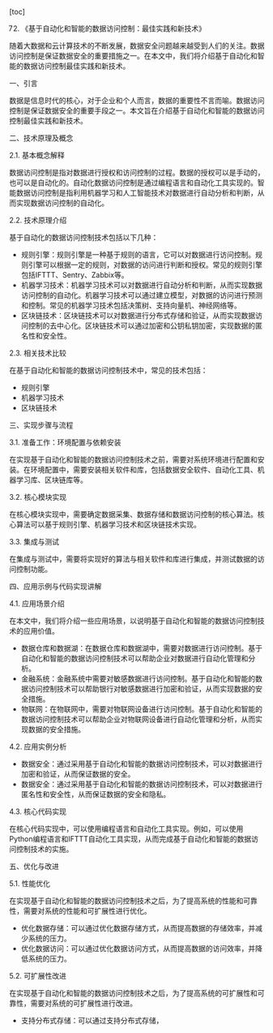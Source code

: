 
[toc]                    
                
                
72. 《基于自动化和智能的数据访问控制：最佳实践和新技术》

随着大数据和云计算技术的不断发展，数据安全问题越来越受到人们的关注。数据访问控制是保证数据安全的重要措施之一。在本文中，我们将介绍基于自动化和智能的数据访问控制最佳实践和新技术。

一、引言

数据是信息时代的核心，对于企业和个人而言，数据的重要性不言而喻。数据访问控制是保证数据安全的重要手段之一。本文旨在介绍基于自动化和智能的数据访问控制最佳实践和新技术。

二、技术原理及概念

2.1. 基本概念解释

数据访问控制是指对数据进行授权和访问控制的过程。数据的授权可以是手动的，也可以是自动化的。自动化数据访问控制是通过编程语言和自动化工具实现的。智能数据访问控制是指利用机器学习和人工智能技术对数据进行自动分析和判断，从而实现数据访问控制的自动化。

2.2. 技术原理介绍

基于自动化的数据访问控制技术包括以下几种：

- 规则引擎：规则引擎是一种基于规则的语言，它可以对数据进行访问控制。规则引擎可以根据一定的规则，对数据的访问进行判断和授权。常见的规则引擎包括IFTTT、Sentry、Zabbix等。
- 机器学习技术：机器学习技术可以对数据进行自动分析和判断，从而实现数据访问控制的自动化。机器学习技术可以通过建立模型，对数据的访问进行预测和控制。常见的机器学习技术包括决策树、支持向量机、神经网络等。
- 区块链技术：区块链技术可以对数据进行分布式存储和验证，从而实现数据访问控制的去中心化。区块链技术可以通过加密和公钥私钥加密，实现数据的匿名性和安全性。

2.3. 相关技术比较

在基于自动化和智能的数据访问控制技术中，常见的技术包括：

- 规则引擎
- 机器学习技术
- 区块链技术

三、实现步骤与流程

3.1. 准备工作：环境配置与依赖安装

在实现基于自动化和智能的数据访问控制技术之前，需要对系统环境进行配置和安装。在环境配置中，需要安装相关软件和库，包括数据安全软件、自动化工具、机器学习库、区块链库等。

3.2. 核心模块实现

在核心模块实现中，需要确定数据采集、数据存储和数据访问控制的核心算法。核心算法可以基于规则引擎、机器学习技术和区块链技术实现。

3.3. 集成与测试

在集成与测试中，需要将实现好的算法与相关软件和库进行集成，并测试数据的访问控制功能。

四、应用示例与代码实现讲解

4.1. 应用场景介绍

在本文中，我们将介绍一些应用场景，以说明基于自动化和智能的数据访问控制技术的应用价值。

- 数据仓库和数据湖：在数据仓库和数据湖中，需要对数据进行访问控制。基于自动化和智能的数据访问控制技术可以帮助企业对数据进行自动化管理和分析。
- 金融系统：金融系统中需要对敏感数据进行访问控制。基于自动化和智能的数据访问控制技术可以帮助银行对敏感数据进行加密和验证，从而实现数据的安全措施。
- 物联网：在物联网中，需要对物联网设备进行访问控制。基于自动化和智能的数据访问控制技术可以帮助企业对物联网设备进行自动化管理和分析，从而实现数据的安全措施。

4.2. 应用实例分析

- 数据安全：通过采用基于自动化和智能的数据访问控制技术，可以对数据进行加密和验证，从而保证数据的安全。
- 数据安全：通过采用基于自动化和智能的数据访问控制技术，可以对数据进行匿名性和安全性，从而保证数据的安全和隐私。

4.3. 核心代码实现

在核心代码实现中，可以使用编程语言和自动化工具实现。例如，可以使用Python编程语言和IFTTT自动化工具实现，从而完成基于自动化和智能的数据访问控制技术的实施。

五、优化与改进

5.1. 性能优化

在实现基于自动化和智能的数据访问控制技术之后，为了提高系统的性能和可靠性，需要对系统的性能和可扩展性进行优化。

- 优化数据存储：可以通过优化数据存储方式，从而提高数据的存储效率，并减少系统的压力。
- 优化数据访问：可以通过优化数据访问方式，从而提高数据的访问效率，并降低系统的压力。

5.2. 可扩展性改进

在实现基于自动化和智能的数据访问控制技术之后，为了提高系统的可扩展性和可靠性，需要对系统的可扩展性进行改进。

- 支持分布式存储：可以通过支持分布式存储，


